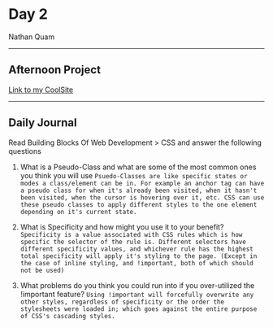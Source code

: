 # Day 2
Nathan Quam

---

## Afternoon Project

[Link to my CoolSite](https://nathanmquam.github.io/CoolSite/)

---

## Daily Journal

Read Building Blocks Of Web Development > CSS and answer the following questions
1. What is a Pseudo-Class and what are some of the most common ones you think you will use
`Psuedo-Classes are like specific states or modes a class/element can be in. For example an anchor tag can have a pseudo class for when it's already been visited, when it hasn't been visited, when the cursor is hovering over it, etc. CSS can use these pseudo classes to apply different styles to the one element depending on it's current state.`

2. What is Specificity and how might you use it to your benefit?
`Specificity is a value associated with CSS rules which is how specific the selector of the rule is. Different selectors have different specificity values, and whichever rule has the highest total specificity will apply it's styling to the page. (Except in the case of inline styling, and !important, both of which should not be used)`

3. What problems do you think you could run into if you over-utilized the !important feature?
`Using !important will forcefully overwrite any other styles, regardless of specificity or the order the stylesheets were loaded in; which goes against the entire purpose of CSS's cascading styles.`
